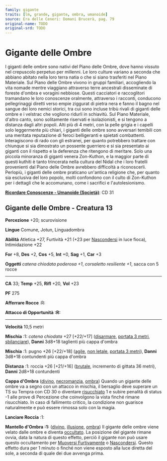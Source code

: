 ```yaml
---
family: gigante
traits: [lm, grande, gigante, ombra, umanoide]
source: Era delle Ceneri: Domani Brucerà, pag. 79
original-name: TODO
original-srd: TODO
---
```


# Gigante delle Ombre

I giganti delle ombre sono nativi del Piano delle Ombre, dove hanno vissuto nel
crepuscolo perpetuo per millenni. Le loro culture variano a seconda che abbiano
abitato nella loro terra natia o che si siano trasferiti nel Piano Materiale.
Sul Piano delle Ombre vivono in gruppi familiari, accogliendo la vita nomade
mentre viaggiano attraverso terre ancestrali disseminate di foreste d'ombra e
voragini nebbiose. Questi cacciatori e raccoglitori tramandano le loro
conoscenze oralmente, attraverso i racconti, conducono pellegrinaggi diretti
verso empie ziggurat di pietra nera e fanno il bagno nel sangue dei loro nemici
storici, tra cui sono incluse tribù rivali di giganti delle ombre e i velstrac
che vogliono ridurli in schiavitù. Sul Piano Materiale, d'altro canto, sono
solitamente riservati e isolazionisti, e si tengono a distanza dagli altri
popoli. Alti più di 4 metri, con la pelle grigia e i capelli solo leggermente
più chiari, i giganti delle ombre sono avversari temibili con una meritata
reputazione di feroci belligeranti e spietati combattenti. Interagiscono di rado
con gli estranei, per quanto potrebbero trattare con chiunque si sia dimostrato
un possente guerriero e si sia presentato ai giganti con il rispetto e la
deferenza che ritengono di meritare. Solo una piccola minoranza di giganti
venera Zon-Kuthon, e la maggior parte di questi kuthiti è tanto trincerata nella
cultura del Nidal che i loro fratelli provenienti dal Piano delle Ombre
avrebbero difficoltà a riconoscerli. Perlopiù, i giganti delle ombre praticano
un'antica religione che, per quanto sia esclusiva del loro popolo, molti
confondono con il culto di Zon-Kuthon per i dettagli che le accomunano, come i
sacrifici e l'autolesionismo.

**[Ricordare Conoscenze - Umanoide (Società)](/azioni/ricordare-conoscenze)**:
CD 31

## Gigante delle Ombre - Creatura 13

**Percezione** +20; scurovisione

**Lingue** Comune, Jotun, Linguadombra

**Abilità** Atletica +27, Furtività +21 (+23 per
[Nascondersi](/azioni/nascondersi) in luce fioca), Intimidazione +22

**For** +8, **Des** +2, **Cos** +5, **Int** +0, **Sag** +1, **Car** +3

**Oggetti** _catena chiodata_ _poderosa +1_, _corsaletto_ _resiliente +1_, sacca
con 5 rocce

---

**CA** 33; **Temp** +25, **Rifl** +20, **Vol** +23

**PF** 275

**Afferrare Rocce** :R:

**Attacco di Opportunità** **:R:**

---

**Velocità** 10,5 metri

**Mischia** :1: _catena chiodata_ +27 \[+22/+17]
([disarmare](/tratti/disarmare), [portata 3 metri](/tratti/portata),
[sbilanciare](/tratti/sbilanciare)), **Danni** 3d8+18 taglienti più cappa
d'ombra

**Mischia** :1: pugno +26 \[+22/+18] ([agile](/tratti/agile),
[non letale](/tratti/non-letale), [portata 3 metri](/tratti/portata)), **Danni**
3d8+18 contundenti più cappa d'ombra

**Distanza** :1: roccia +26 \[+21/+16] ([brutale](/tratti/brutale), incremento
di gittata 36 metri), **Danni** 2d8+18 contundenti

**Cappa d'Ombra** ([divino](/tratti/divino), [necromanzia](/tratti/necromanzia),
[ombra](/tratti/ombra)) Quando un gigante delle ombre va a segno con un attacco
in mischia, il bersaglio deve superare un TS su Tempra con CD 30 o diventare
[risucchiato](/condizioni/risucchiato) 1 e subire penalità di status -1 alle
prove di Percezione che coinvolgono la vista finché rimane risucchiato. In caso
di fallimento critico, la condizione non guarisce naturalmente e può essere
rimossa solo con la magia.

**Lanciare Roccia** :1:

**Mantello d'Ombra** **:1:** ([divino](/tratti/divino),
[illusione](/tratti/illusione), [ombra](/tratti/ombra)) Il gigante delle ombre
viene velato dalle ombre e diventa [occultato](/condizioni/occultato). La
posizione del gigante rimane ovvia, data la natura di questo effetto, perciò il
gigante non può usare questo occultamento per
[Muoversi Furtivamente](/azioni/muoversi-furtivamente) o
[Nascondersi](/azioni/nascondersi). Questo effetto dura per 1 minuto o finché
non viene esposto alla luce diretta del sole, a seconda di quale dei due avvenga
prima.
